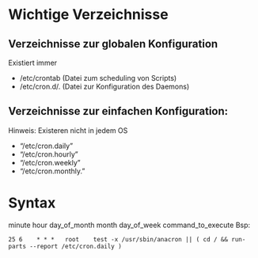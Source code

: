 # Wichtige Verzeichnisse

## Verzeichnisse zur globalen Konfiguration
Existiert immer
- /etc/crontab (Datei zum scheduling von Scripts)
- /etc/cron.d/. (Datei zur Konfiguration des Daemons)

## Verzeichnisse zur einfachen Konfiguration:
Hinweis: Existeren nicht in jedem OS
- “/etc/cron.daily”
- “/etc/cron.hourly” 
- “/etc/cron.weekly”
- “/etc/cron.monthly.”

# Syntax
minute hour day_of_month month day_of_week command_to_execute
Bsp:

``
25 6    * * *   root    test -x /usr/sbin/anacron || ( cd / && run-parts --report /etc/cron.daily )
``
